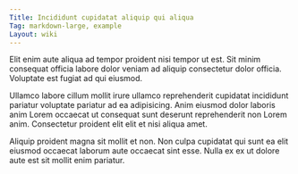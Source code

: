 ```yaml
---
Title: Incididunt cupidatat aliquip qui aliqua
Tag: markdown-large, example
Layout: wiki
---
```

Elit enim aute aliqua ad tempor proident nisi tempor ut est. Sit minim consequat officia labore dolor veniam ad aliquip consectetur dolor officia. Voluptate est fugiat ad qui eiusmod.

Ullamco labore cillum mollit irure ullamco reprehenderit cupidatat incididunt pariatur voluptate pariatur ad ea adipisicing. Anim eiusmod dolor laboris anim Lorem occaecat ut consequat sunt deserunt reprehenderit non Lorem anim. Consectetur proident elit elit et nisi aliqua amet.

Aliquip proident magna sit mollit et non. Non culpa cupidatat qui sunt ea elit eiusmod occaecat laborum aute occaecat sint esse. Nulla ex ex ut dolore aute est sit mollit enim pariatur.